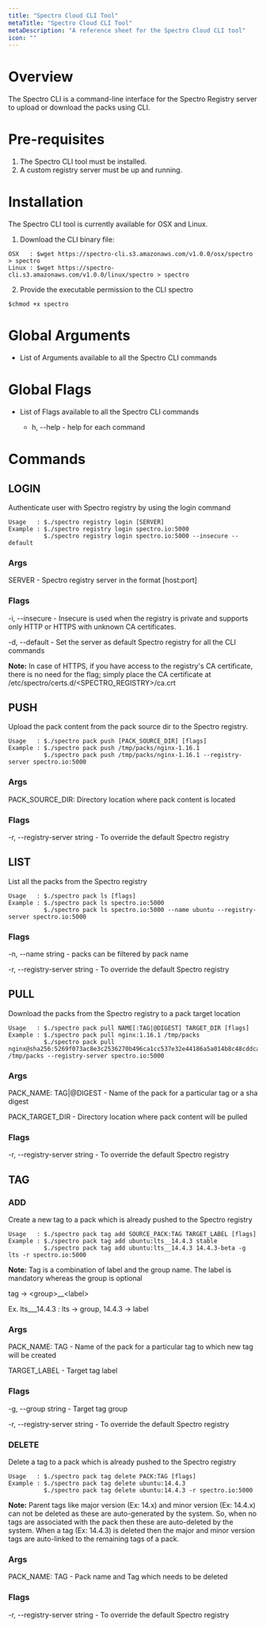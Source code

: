 ```yaml
---
title: "Spectro Cloud CLI Tool"
metaTitle: "Spectro Cloud CLI Tool"
metaDescription: "A reference sheet for the Spectro Cloud CLI tool"
icon: ""
---
```


# Overview

The Spectro CLI is a command-line interface for the Spectro Registry server to upload or download the packs using CLI.

# Pre-requisites

1. The Spectro CLI tool must be installed.
2. A custom registry server must be up and running.

# Installation

The Spectro CLI tool is currently available for OSX and Linux.

1. Download the CLI binary file:

```
OSX   : $wget https://spectro-cli.s3.amazonaws.com/v1.0.0/osx/spectro > spectro
Linux : $wget https://spectro-cli.s3.amazonaws.com/v1.0.0/linux/spectro > spectro
```

2. Provide the executable permission to the CLI spectro

```
$chmod +x spectro
```

# Global Arguments

* List of Arguments available to all the Spectro CLI commands

# Global Flags

* List of Flags available to all the Spectro CLI commands

    * h, --help - help for each command

# Commands

## LOGIN

Authenticate user with Spectro registry by using the login command
```
Usage   : $./spectro registry login [SERVER] 
Example : $./spectro registry login spectro.io:5000
          $./spectro registry login spectro.io:5000 --insecure --default
```

### Args

SERVER - Spectro registry server in the format  [host:port]

### Flags

-i, --insecure - Insecure is used when the registry is private and supports only HTTP or HTTPS with unknown CA certificates.

-d, --default - Set the server as default Spectro registry for all the CLI commands

**Note:** In case of HTTPS, if you have access to the registry's CA certificate, there is no need for the flag; simply place the CA certificate at /etc/spectro/certs.d/\<SPECTRO_REGISTRY\>/ca.crt

## PUSH

Upload the pack content from the pack source dir to the Spectro registry.

```
Usage   : $./spectro pack push [PACK_SOURCE_DIR] [flags]
Example : $./spectro pack push /tmp/packs/nginx-1.16.1
          $./spectro pack push /tmp/packs/nginx-1.16.1 --registry-server spectro.io:5000
```

### Args

PACK_SOURCE_DIR: Directory location where pack content is located

### Flags

-r, --registry-server string - To override the default Spectro registry

## LIST

List all the packs from the Spectro registry
```
Usage   : $./spectro pack ls [flags]
Example : $./spectro pack ls spectro.io:5000
          $./spectro pack ls spectro.io:5000 --name ubuntu --registry-server spectro.io:5000
```

### Flags

-n, --name string - packs can be filtered by pack name

-r, --registry-server string - To override the default Spectro registry

## PULL

Download the packs from the Spectro registry to a pack target location

```
Usage   : $./spectro pack pull NAME[:TAG|@DIGEST] TARGET_DIR [flags]
Example : $./spectro pack pull nginx:1.16.1 /tmp/packs
          $./spectro pack pull nginx@sha256:5269f073ac8e3c2536270b496ca1cc537e32e44186a5a014b8c48cddca3c6e87 /tmp/packs --registry-server spectro.io:5000
```

### Args

PACK_NAME: TAG|@DIGEST - Name of the pack for a particular tag or a sha digest

PACK_TARGET_DIR - Directory location where pack content will be pulled

### Flags

-r, --registry-server string - To override the default Spectro registry

## TAG

### ADD

Create a new tag to a pack which is already pushed to the Spectro registry
```
Usage   : $./spectro pack tag add SOURCE_PACK:TAG TARGET_LABEL [flags]
Example : $./spectro pack tag add ubuntu:lts__14.4.3 stable
          $./spectro pack tag add ubuntu:lts__14.4.3 14.4.3-beta -g lts -r spectro.io:5000
```

**Note:** Tag is a combination of label and the group name. The label is mandatory whereas the group is optional

tag → \<group\>__\<label\>

Ex. lts___14.4.3 : lts → group, 14.4.3 → label

### Args

PACK_NAME: TAG - Name of the pack for a particular tag to which new tag will be created

TARGET_LABEL - Target tag label

### Flags

-g, --group string - Target tag group

-r, --registry-server string - To override the default Spectro registry

### DELETE

Delete a tag to a pack which is already pushed to the Spectro registry
```
Usage   : $./spectro pack tag delete PACK:TAG [flags]
Example : $./spectro pack tag delete ubuntu:14.4.3 
          $./spectro pack tag delete ubuntu:14.4.3 -r spectro.io:5000
```
**Note:** Parent tags like major version (Ex: 14.x) and minor version (Ex: 14.4.x) can not be deleted as these are auto-generated by the system. So, when no tags are associated with the pack then these are auto-deleted by the system. When a tag (Ex: 14.4.3) is deleted then the major and minor version tags are auto-linked to the remaining tags of a pack.

### Args

PACK_NAME: TAG - Pack name and Tag which needs to be deleted

### Flags

-r, --registry-server string - To override the default Spectro registry

